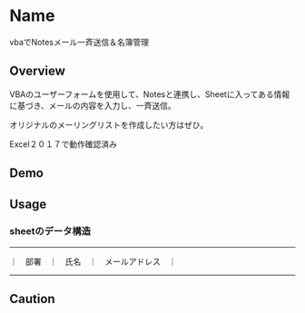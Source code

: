 



Name
====
vbaでNotesメール一斉送信＆名簿管理

## Overview
VBAのユーザーフォームを使用して、Notesと連携し、Sheetに入ってある情報に基づき、メールの内容を入力し、一斉送信。

オリジナルのメーリングリストを作成したい方はぜひ。

Excel２０１７で動作確認済み

## Demo

## Usage

### sheetのデータ構造
----------------------------------

｜　部署　｜　氏名　｜　メールアドレス　｜

----------------------------------

## Caution
